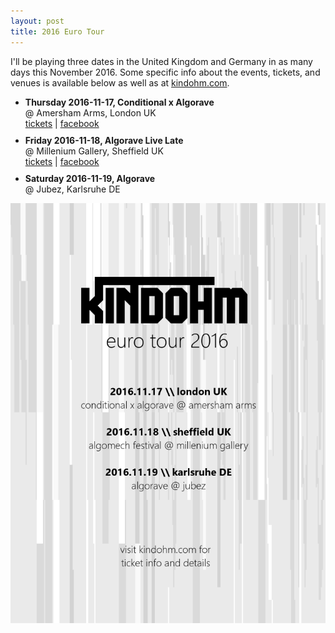 ```yaml
---
layout: post
title: 2016 Euro Tour
---
```


I'll be playing three dates in the United Kingdom and Germany in as many
days this November 2016. Some specific info about the events, tickets, and
venues is available below as well as at <a href="//kindohm.com">kindohm.com</a>.

<style>
li {
  margin-bottom: 10px;
}
</style>

<ul>
  <li><strong>Thursday 2016-11-17, Conditional x Algorave</strong><br/>
    @ Amersham Arms, London UK<br/>
    <a href="//billetto.co.uk/en/events/conditional-x-algorave-renick-bell-kindohm-joanne-and-friends">tickets</a> |
    <a href="https://www.facebook.com/events/292366947805355/">facebook</a></li>
  <li><strong>Friday 2016-11-18, Algorave Live Late</strong><br/>
    @ Millenium Gallery, Sheffield UK<br/>
    <a href="http://www.eventbrite.com/e/algorave-live-late-at-algomech-festival-2016-tickets-27565932446">tickets</a> |
    <a href="https://www.facebook.com/events/296099617423371/">facebook</a></li>
  <li><strong>Saturday 2016-11-19, Algorave</strong><br/>
    @ Jubez, Karlsruhe DE</li>
</ul>

<img src="/images/2016/2016-euro-tour.png" />
